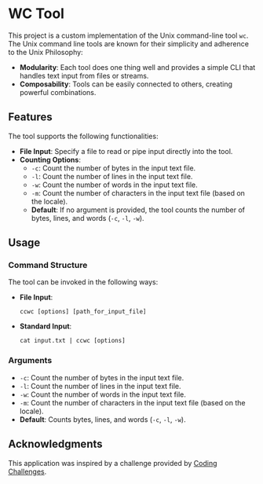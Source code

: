 
# WC Tool

This project is a custom implementation of the Unix command-line tool `wc`. The Unix command line tools are known for their simplicity and adherence to the Unix Philosophy:
- **Modularity**: Each tool does one thing well and provides a simple CLI that handles text input from files or streams.
- **Composability**: Tools can be easily connected to others, creating powerful combinations.

## Features

The tool supports the following functionalities:

- **File Input**: Specify a file to read or pipe input directly into the tool.
- **Counting Options**:
  - `-c`: Count the number of bytes in the input text file.
  - `-l`: Count the number of lines in the input text file.
  - `-w`: Count the number of words in the input text file.
  - `-m`: Count the number of characters in the input text file (based on the locale).
  - **Default**: If no argument is provided, the tool counts the number of bytes, lines, and words (`-c`, `-l`, `-w`).

## Usage

### Command Structure

The tool can be invoked in the following ways:

- **File Input**:
  ```
  ccwc [options] [path_for_input_file]
  ```

- **Standard Input**:
  ```
  cat input.txt | ccwc [options]
  ```

### Arguments

- `-c`: Count the number of bytes in the input text file.
- `-l`: Count the number of lines in the input text file.
- `-w`: Count the number of words in the input text file.
- `-m`: Count the number of characters in the input text file (based on the locale).
- **Default**: Counts bytes, lines, and words (`-c`, `-l`, `-w`).

## Acknowledgments

This application was inspired by a challenge provided by [Coding Challenges](https://codingchallenges.fyi/challenges/challenge-wc/).
